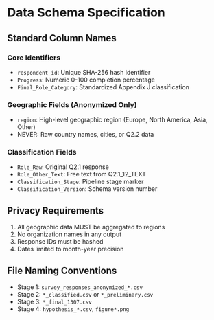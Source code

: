 # Data Schema Specification

## Standard Column Names

### Core Identifiers
- `respondent_id`: Unique SHA-256 hash identifier
- `Progress`: Numeric 0-100 completion percentage
- `Final_Role_Category`: Standardized Appendix J classification

### Geographic Fields (Anonymized Only)
- `region`: High-level geographic region (Europe, North America, Asia, Other)
- NEVER: Raw country names, cities, or Q2.2 data

### Classification Fields
- `Role_Raw`: Original Q2.1 response
- `Role_Other_Text`: Free text from Q2.1_12_TEXT
- `Classification_Stage`: Pipeline stage marker
- `Classification_Version`: Schema version number

## Privacy Requirements
1. All geographic data MUST be aggregated to regions
2. No organization names in any output
3. Response IDs must be hashed
4. Dates limited to month-year precision

## File Naming Conventions
- Stage 1: `survey_responses_anonymized_*.csv`
- Stage 2: `*_classified.csv` or `*_preliminary.csv`
- Stage 3: `*_final_1307.csv`
- Stage 4: `hypothesis_*.csv`, `figure*.png`